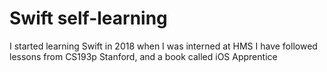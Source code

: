 # Swift self-learning
I started learning Swift in 2018 when I was interned at HMS
I have followed lessons from CS193p Stanford, and a book called iOS Apprentice
